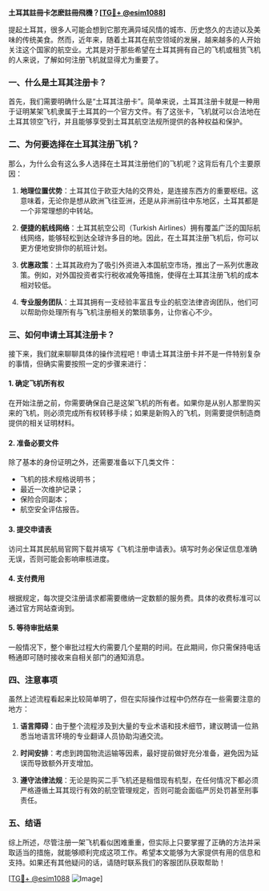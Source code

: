 **土耳其註冊卡怎麽註冊飛機？[[TG💪+ @esim1088](https://t.me/s/esim1088)]**

提起土耳其，很多人可能会想到它那充满异域风情的城市、历史悠久的古迹以及美味的传统美食。然而，近年来，随着土耳其在航空领域的发展，越来越多的人开始关注这个国家的航空业。尤其是对于那些希望在土耳其拥有自己的飞机或租赁飞机的人来说，了解如何注册飞机就显得尤为重要了。

### 一、什么是土耳其注册卡？

首先，我们需要明确什么是“土耳其注册卡”。简单来说，土耳其注册卡就是一种用于证明某架飞机隶属于土耳其的一个官方文件。有了这张卡，飞机就可以合法地在土耳其领空飞行，并且能够享受到土耳其航空法规所提供的各种权益和保护。

### 二、为何要选择在土耳其注册飞机？

那么，为什么会有这么多人选择在土耳其注册他们的飞机呢？这背后有几个主要原因：

1. **地理位置优势**：土耳其位于欧亚大陆的交界处，是连接东西方的重要枢纽。这意味着，无论你是想从欧洲飞往亚洲，还是从非洲前往中东地区，土耳其都是一个非常理想的中转站。
   
2. **便捷的航线网络**：土耳其航空公司（Turkish Airlines）拥有覆盖广泛的国际航线网络，能够轻松到达全球许多目的地。因此，在土耳其注册飞机后，你可以更方便地安排你的航班计划。

3. **优惠政策**：土耳其政府为了吸引外资进入本国航空市场，推出了一系列优惠政策。例如，对外国投资者实行税收减免等措施，使得在土耳其注册飞机的成本相对较低。

4. **专业服务团队**：土耳其拥有一支经验丰富且专业的航空法律咨询团队，他们可以帮助你处理所有与飞机注册相关的繁琐事务，让你省心不少。

### 三、如何申请土耳其注册卡？

接下来，我们就来聊聊具体的操作流程吧！申请土耳其注册卡并不是一件特别复杂的事情，但确实需要按照一定的步骤来进行：

#### 1. 确定飞机所有权
在开始注册之前，你需要确保自己是这架飞机的所有者。如果你是从别人那里购买来的飞机，则必须完成所有权转移手续；如果是新购入的飞机，则需要提供制造商提供的相关证明材料。

#### 2. 准备必要文件
除了基本的身份证明之外，还需要准备以下几类文件：
- 飞机的技术规格说明书；
- 最近一次维护记录；
- 保险合同副本；
- 航空安全评估报告。

#### 3. 提交申请表
访问土耳其民航局官网下载并填写《飞机注册申请表》。填写时务必保证信息准确无误，否则可能会影响审核进度。

#### 4. 支付费用
根据规定，每次提交注册请求都需要缴纳一定数额的服务费。具体的收费标准可以通过官方网站查询到。

#### 5. 等待审批结果
一般情况下，整个审批过程大约需要几个星期的时间。在此期间，你只需保持电话畅通即可随时接收来自相关部门的通知消息。

### 四、注意事项

虽然上述流程看起来比较简单明了，但在实际操作过程中仍然存在一些需要注意的地方：

1. **语言障碍**：由于整个流程涉及到大量的专业术语和技术细节，建议聘请一位熟悉当地语言环境的专业翻译人员协助沟通交流。
   
2. **时间安排**：考虑到跨国物流运输等因素，最好提前做好充分准备，避免因为延误而导致额外开支增加。

3. **遵守法律法规**：无论是购买二手飞机还是租借现有机型，在任何情况下都必须严格遵循土耳其现行有效的航空管理规定，否则可能会面临严厉处罚甚至刑事责任。

### 五、结语

综上所述，尽管注册一架飞机看似困难重重，但实际上只要掌握了正确的方法并采取适当的措施，就能够顺利完成这项工作。希望本文能够为大家提供有用的信息和支持。如果还有其他疑问的话，请随时联系我们的客服团队获取帮助！

[[TG💪+ @esim1088](https://t.me/s/esim1088) ![Image](https://i.postimg.cc/4NQfJmqS/Snipaste-2025-05-13-00-14-12.png)]